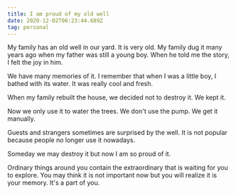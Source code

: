 ```yaml
---
title: I am proud of my old well
date: 2020-12-02T06:23:44.689Z
tag: personal
---
```

My family has an old well in our yard. It is very old. My family dug it many years ago when my father was still a young boy. When he told me the story, I felt the joy in him.

We have many memories of it. I remember that when I was a little boy, I bathed with its water. It was really cool and fresh.

When my family rebuilt the house, we decided not to destroy it. We kept it.

Now we only use it to water the trees. We don't use the pump. We get it manually.

Guests and strangers sometimes are surprised by the well. It is not popular because people no longer use it nowadays.

Someday we may destroy it but now I am so proud of it.

Ordinary things around you contain the extraordinary that is waiting for you to explore. You may think it is not important now but you will realize it is your memory. It's a part of you.